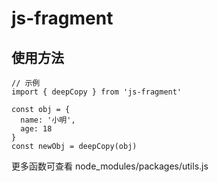 # js-fragment

## 使用方法
```
// 示例
import { deepCopy } from 'js-fragment'

const obj = {
  name: '小明',
  age: 18
}
const newObj = deepCopy(obj)
```
更多函数可查看 node_modules/packages/utils.js
